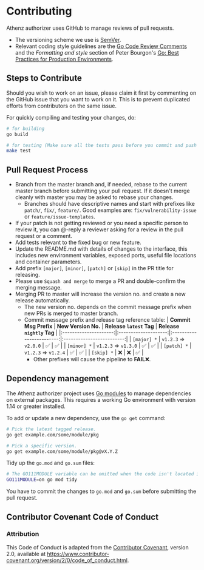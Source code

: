 # Contributing

Athenz authorizer uses GitHub to manage reviews of pull requests.

- The versioning scheme we use is [SemVer](http://semver.org/).
- Relevant coding style guidelines are the [Go Code Review Comments](https://code.google.com/p/go-wiki/wiki/CodeReviewComments) and the _Formatting and style_ section of Peter Bourgon's [Go: Best Practices for Production Environments](https://peter.bourgon.org/go-in-production/#formatting-and-style).

## Steps to Contribute

Should you wish to work on an issue, please claim it first by commenting on the GitHub issue that you want to work on it. This is to prevent duplicated efforts from contributors on the same issue.

For quickly compiling and testing your changes, do:
```bash
# for building
go build

# for testing (Make sure all the tests pass before you commit and push :))
make test
```

## Pull Request Process

- Branch from the master branch and, if needed, rebase to the current master branch before submitting your pull request. If it doesn't merge cleanly with master you may be asked to rebase your changes.
    - Branches should have descriptive names and start with prefixes like `patch/`, `fix/`, `feature/`. Good examples are: `fix/vulnerability-issue` or `feature/issue-templates`.
- If your patch is not getting reviewed or you need a specific person to review it, you can @-reply a reviewer asking for a review in the pull request or a comment.
- Add tests relevant to the fixed bug or new feature.
- Update the README.md with details of changes to the interface, this includes new environment variables, exposed ports, useful file locations and container parameters.
- Add prefix `[major]`, `[minor]`, `[patch]` or `[skip]` in the PR title for releasing.
- Please use `Squash and merge` to merge a PR and double-confirm the merging message.
- Merging PR to master will increase the version no. and create a new release automatically.
    - The new version no. depends on the commit message prefix when new PRs is merged to master branch.
    - Commit message prefix and release tag reference table:
        | **Commit Msg Prefix** | **New Version No.**  | **Release `latest` Tag** | **Release `nightly` Tag** |
        |:---------------------:|:--------------------:|:------------------------:|:-------------------------:|
        | `[major] *`           | `v1.2.3` => `v2.0.0` | ✅                        | ✅                         |
        | `[minor] *`           | `v1.2.3` => `v1.3.0` | ✅                        | ✅                         |
        | `[patch] *`           | `v1.2.3` => `v1.2.4` | ✅                        | ✅                         |
        | `[skip] *`            | ❌                    | ❌                        | ✅                         |
        - Other prefixes will cause the pipeline to **FAIL**❌.

## Dependency management

The Athenz authorizer project uses [Go modules](https://golang.org/cmd/go/#hdr-Modules__module_versions__and_more) to manage dependencies on external packages. This requires a working Go environment with version 1.14 or greater installed.

To add or update a new dependency, use the `go get` command:

```bash
# Pick the latest tagged release.
go get example.com/some/module/pkg

# Pick a specific version.
go get example.com/some/module/pkg@vX.Y.Z
```

Tidy up the `go.mod` and `go.sum` files:

```bash
# The GO111MODULE variable can be omitted when the code isn't located in GOPATH.
GO111MODULE=on go mod tidy
```

You have to commit the changes to `go.mod` and `go.sum` before submitting the pull request.

## Contributor Covenant Code of Conduct

### Attribution

This Code of Conduct is adapted from the [Contributor Covenant](https://www.contributor-covenant.org/), version 2.0, available at <https://www.contributor-covenant.org/version/2/0/code_of_conduct.html>.
